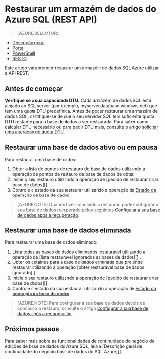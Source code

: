 <properties
   pageTitle="Restaurar um armazém de dados do Azure SQL (REST API) | Microsoft Azure"
   description="Tarefas de REST API para restaurar um armazém de dados do SQL Azure."
   services="sql-data-warehouse"
   documentationCenter="NA"
   authors="Lakshmi1812"
   manager="barbkess"
   editor=""/>

<tags
   ms.service="sql-data-warehouse"
   ms.devlang="NA"
   ms.topic="article"
   ms.tgt_pltfrm="NA"
   ms.workload="data-services"
   ms.date="09/21/2016"
   ms.author="lakshmir;barbkess;sonyama"/>

# <a name="restore-an-azure-sql-data-warehouse-rest-api"></a>Restaurar um armazém de dados do Azure SQL (REST API)

> [AZURE.SELECTOR]
- [Descrição geral][]
- [Portal][]
- [PowerShell][]
- [RESTO][]

Este artigo vai aprender restaurar um armazém de dados SQL Azure utilizar a API REST.

## <a name="before-you-begin"></a>Antes de começar

**Verifique se a sua capacidade DTU.** Cada armazém de dados SQL está alojado ao SQL server (por exemplo, myserver.database.windows.net) que tem uma quota DTU predefinida.  Antes de poder restaurar um armazém de dados SQL, certifique-se de que o seu servidor SQL tem suficiente quota DTU restante para a base de dados a ser restaurada. Para saber como calcular DTU necessário ou para pedir DTU mais, consulte o artigo [solicitar uma alteração de quota DTU][].

## <a name="restore-an-active-or-paused-database"></a>Restaurar uma base de dados ativo ou em pausa

Para restaurar uma base de dados:

1. Obter a lista de pontos de restauro de base de dados utilizando a operação de pontos de restauro de base de dados de obter.
2. Inicie o seu restauro utilizando a operação de [pedido de restaurar criar base de dados][] .
3. Controle o estado da sua restaurar utilizando a operação de [Estado da operação de base de dados][] .

>[AZURE.NOTE] Quando tiver concluído a restaurar, pode configurar a sua base de dados recuperado pelos seguintes [Configurar a sua base de dados após a recuperação][].

## <a name="restore-a-deleted-database"></a>Restaurar uma base de dados eliminada

Para restaurar uma base de dados eliminado:

1.  Lista todas as bases de dados eliminados restaurável utilizando a operação de [lista restaurável ignorados as bases de dados][] .
2.  Obter os detalhes para a base de dados eliminada que pretende restaurar utilizando a operação [obter restaurável base de dados ignorado][] .
3.  Inicie o seu restauro utilizando a operação de [pedido de restaurar criar base de dados][] .
4.  Controle o estado da sua restaurar utilizando a operação de [Estado da operação de base de dados][] .

>[AZURE.NOTE] Para configurar a sua base de dados depois de concluído o restauro, consulte o artigo [Configurar a sua base de dados após a recuperação][]. 


## <a name="next-steps"></a>Próximos passos
Para saber mais sobre as funcionalidades de continuidade do negócio de edições de base de dados do Azure SQL, leia a [Descrição geral de continuidade do negócio base de dados do SQL Azure][].

<!--Image references-->

<!--Article references-->
[Azure descrição geral do continuidade de empresas base de dados SQL]: ./sql-database-business-continuity.md
[Solicitar uma alteração de quota DTU]: ./sql-data-warehouse-get-started-create-support-ticket.md#request-quota-change
[Configurar a sua base de dados após a recuperação]: ./sql-database-disaster-recovery.md#configure-your-database-after-recovery
[How to install and configure Azure PowerShell]: ./powershell-install-configure.md
[Descrição geral]: ./sql-data-warehouse-restore-database-overview.md
[Portal]: ./sql-data-warehouse-restore-database-portal.md
[PowerShell]: ./sql-data-warehouse-restore-database-powershell.md
[RESTO]: ./sql-data-warehouse-restore-database-rest-api.md

<!--MSDN references-->
[Criar pedido de restauro de base de dados]: https://msdn.microsoft.com/library/azure/dn509571.aspx
[Estado da operação de base de dados]: https://msdn.microsoft.com/library/azure/dn720371.aspx
[Obter a base de dados ignorado restaurável]: https://msdn.microsoft.com/library/azure/dn509574.aspx
[Lista restaurável largadas bases de dados]: https://msdn.microsoft.com/library/azure/dn509562.aspx
[Restore-AzureRmSqlDatabase]: https://msdn.microsoft.com/library/mt693390.aspx

<!--Other Web references-->
[Azure Portal]: https://portal.azure.com/
[Microsoft Web Platform Installer]: https://aka.ms/webpi-azps
